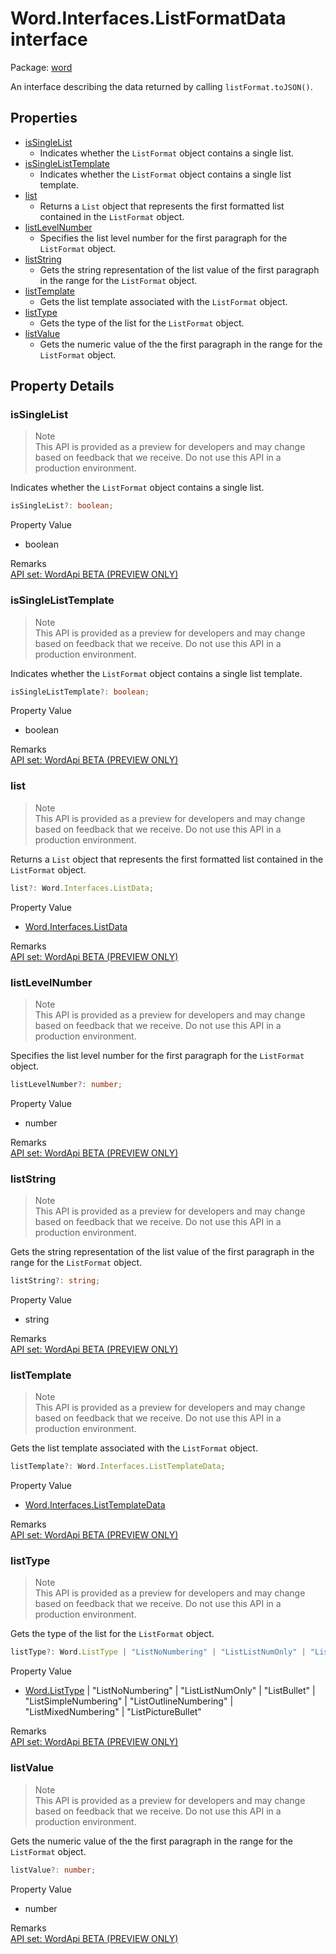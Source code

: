 # Word.Interfaces.ListFormatData interface

Package: [word](/en-us/javascript/api/word)

An interface describing the data returned by calling `listFormat.toJSON()`.

## Properties

- [isSingleList](#issinglelist)
  - Indicates whether the `ListFormat` object contains a single list.
- [isSingleListTemplate](#issinglelisttemplate)
  - Indicates whether the `ListFormat` object contains a single list template.
- [list](#list)
  - Returns a `List` object that represents the first formatted list contained in the `ListFormat` object.
- [listLevelNumber](#listlevelnumber)
  - Specifies the list level number for the first paragraph for the `ListFormat` object.
- [listString](#liststring)
  - Gets the string representation of the list value of the first paragraph in the range for the `ListFormat` object.
- [listTemplate](#listtemplate)
  - Gets the list template associated with the `ListFormat` object.
- [listType](#listtype)
  - Gets the type of the list for the `ListFormat` object.
- [listValue](#listvalue)
  - Gets the numeric value of the the first paragraph in the range for the `ListFormat` object.

## Property Details

### isSingleList

> Note  
> This API is provided as a preview for developers and may change based on feedback that we receive. Do not use this API in a production environment.

Indicates whether the `ListFormat` object contains a single list.

```typescript
isSingleList?: boolean;
```

Property Value
- boolean

Remarks  
[API set: WordApi BETA (PREVIEW ONLY)](/en-us/javascript/api/requirement-sets/word/word-api-requirement-sets)

### isSingleListTemplate

> Note  
> This API is provided as a preview for developers and may change based on feedback that we receive. Do not use this API in a production environment.

Indicates whether the `ListFormat` object contains a single list template.

```typescript
isSingleListTemplate?: boolean;
```

Property Value
- boolean

Remarks  
[API set: WordApi BETA (PREVIEW ONLY)](/en-us/javascript/api/requirement-sets/word/word-api-requirement-sets)

### list

> Note  
> This API is provided as a preview for developers and may change based on feedback that we receive. Do not use this API in a production environment.

Returns a `List` object that represents the first formatted list contained in the `ListFormat` object.

```typescript
list?: Word.Interfaces.ListData;
```

Property Value
- [Word.Interfaces.ListData](/en-us/javascript/api/word/word.interfaces.listdata)

Remarks  
[API set: WordApi BETA (PREVIEW ONLY)](/en-us/javascript/api/requirement-sets/word/word-api-requirement-sets)

### listLevelNumber

> Note  
> This API is provided as a preview for developers and may change based on feedback that we receive. Do not use this API in a production environment.

Specifies the list level number for the first paragraph for the `ListFormat` object.

```typescript
listLevelNumber?: number;
```

Property Value
- number

Remarks  
[API set: WordApi BETA (PREVIEW ONLY)](/en-us/javascript/api/requirement-sets/word/word-api-requirement-sets)

### listString

> Note  
> This API is provided as a preview for developers and may change based on feedback that we receive. Do not use this API in a production environment.

Gets the string representation of the list value of the first paragraph in the range for the `ListFormat` object.

```typescript
listString?: string;
```

Property Value
- string

Remarks  
[API set: WordApi BETA (PREVIEW ONLY)](/en-us/javascript/api/requirement-sets/word/word-api-requirement-sets)

### listTemplate

> Note  
> This API is provided as a preview for developers and may change based on feedback that we receive. Do not use this API in a production environment.

Gets the list template associated with the `ListFormat` object.

```typescript
listTemplate?: Word.Interfaces.ListTemplateData;
```

Property Value
- [Word.Interfaces.ListTemplateData](/en-us/javascript/api/word/word.interfaces.listtemplatedata)

Remarks  
[API set: WordApi BETA (PREVIEW ONLY)](/en-us/javascript/api/requirement-sets/word/word-api-requirement-sets)

### listType

> Note  
> This API is provided as a preview for developers and may change based on feedback that we receive. Do not use this API in a production environment.

Gets the type of the list for the `ListFormat` object.

```typescript
listType?: Word.ListType | "ListNoNumbering" | "ListListNumOnly" | "ListBullet" | "ListSimpleNumbering" | "ListOutlineNumbering" | "ListMixedNumbering" | "ListPictureBullet";
```

Property Value
- [Word.ListType](/en-us/javascript/api/word/word.listtype) | "ListNoNumbering" | "ListListNumOnly" | "ListBullet" | "ListSimpleNumbering" | "ListOutlineNumbering" | "ListMixedNumbering" | "ListPictureBullet"

Remarks  
[API set: WordApi BETA (PREVIEW ONLY)](/en-us/javascript/api/requirement-sets/word/word-api-requirement-sets)

### listValue

> Note  
> This API is provided as a preview for developers and may change based on feedback that we receive. Do not use this API in a production environment.

Gets the numeric value of the the first paragraph in the range for the `ListFormat` object.

```typescript
listValue?: number;
```

Property Value
- number

Remarks  
[API set: WordApi BETA (PREVIEW ONLY)](/en-us/javascript/api/requirement-sets/word/word-api-requirement-sets)